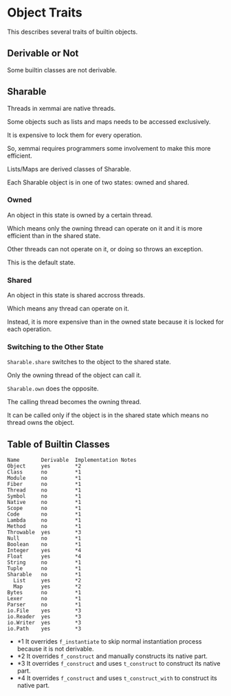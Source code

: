 # Object Traits

This describes several traits of builtin objects.

## Derivable or Not

Some builtin classes are not derivable.

## Sharable

Threads in xemmai are native threads.

Some objects such as lists and maps needs to be accessed exclusively.

It is expensive to lock them for every operation.

So, xemmai requires programmers some involvement to make this more efficient.

Lists/Maps are derived classes of Sharable.

Each Sharable object is in one of two states: owned and shared.

### Owned

An object in this state is owned by a certain thread.

Which means only the owning thread can operate on it and it is more efficient than in the shared state.

Other threads can not operate on it, or doing so throws an exception.

This is the default state.

### Shared

An object in this state is shared accross threads.

Which means any thread can operate on it.

Instead, it is more expensive than in the owned state because it is locked for each operation.

### Switching to the Other State

`Sharable.share` switches to the object to the shared state.

Only the owning thread of the object can call it.

`Sharable.own` does the opposite.

The calling thread becomes the owning thread.

It can be called only if the object is in the shared state which means no thread owns the object.

## Table of Builtin Classes

    Name       Derivable  Implementation Notes
    Object     yes        *2
    Class      no         *1
    Module     no         *1
    Fiber      no         *1
    Thread     no         *1
    Symbol     no         *1
    Native     no         *1
    Scope      no         *1
    Code       no         *1
    Lambda     no         *1
    Method     no         *1
    Throwable  yes        *3
    Null       no         *1
    Boolean    no         *1
    Integer    yes        *4
    Float      yes        *4
    String     no         *1
    Tuple      no         *1
    Sharable   no         *1
      List     yes        *2
      Map      yes        *2
    Bytes      no         *1
    Lexer      no         *1
    Parser     no         *1
    io.File    yes        *3
    io.Reader  yes        *3
    io.Writer  yes        *3
    io.Path    yes        *3

* \*1 It overrides `f_instantiate` to skip normal instantiation process because it is not derivable.
* \*2 It overrides `f_construct` and manually constructs its native part.
* \*3 It overrides `f_construct` and uses `t_construct` to construct its native part.
* \*4 It overrides `f_construct` and uses `t_construct_with` to construct its native part.
